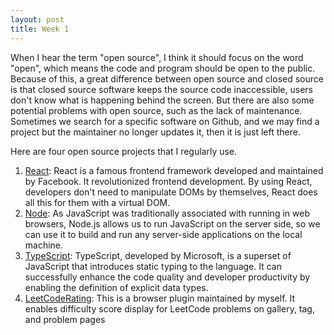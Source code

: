 ```yaml
---
layout: post
title: Week 1
---
```



When I hear the term "open source", I think it should focus on the word "open", which means the code and program should be open to the public. Because of this, a great difference between open source and closed source is that closed source software keeps the source code inaccessible, users don't know what is happening behind the screen. But there are also some potential problems with open source, such as the lack of maintenance. Sometimes we search for a specific software on Github, and we may find a project but the maintainer no longer updates it, then it is just left there. 

Here are four open source projects that I regularly use. 

<!--more-->

1. [React](https://github.com/facebook/react): React is a famous frontend framework developed and maintained by Facebook. It revolutionized frontend development. By using React, developers don't need to manipulate DOMs by themselves, React does all this for them with a virtual DOM.
2. [Node](https://github.com/nodejs/node): As JavaScript was traditionally associated with running in web browsers, Node.js allows us to run JavaScript on the server side, so we can use it to build and run any server-side applications on the local machine.
3. [TypeScript](https://github.com/microsoft/TypeScript): TypeScript, developed by Microsoft, is a superset of JavaScript that introduces static typing to the language. It can successfully enhance the code quality and developer productivity by enabling the definition of explicit data types.
4. [LeetCodeRating](https://github.com/zhang-wangz/LeetCodeRating/tree/english): This is a browser plugin maintained by myself. It enables difficulty score display for LeetCode problems on gallery, tag, and problem pages
